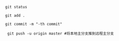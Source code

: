`git status`

`git add .`

`git commit -m "-th commit"`

` git push -u origin master #将本地主分支推到远程主分支`

